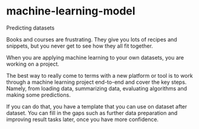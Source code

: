 # machine-learning-model

Predicting datasets
  
Books and courses are frustrating. They give you lots of recipes and snippets, but you never get to see how they all fit together.

When you are applying machine learning to your own datasets, you are working on a project.


The best way to really come to terms with a new platform or tool is to work through a machine learning project end-to-end and cover the key steps. Namely, from loading data, summarizing data, evaluating algorithms and making some predictions.

If you can do that, you have a template that you can use on dataset after dataset. You can fill in the gaps such as further data preparation and improving result tasks later, once you have more confidence.
